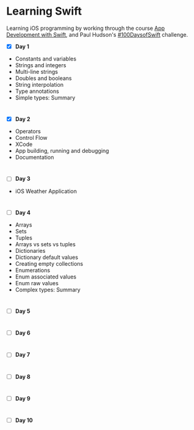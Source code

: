 # Learning Swift
Learning iOS programming by working through the course [App Development with Swift](https://apple.co/2MYGIsT), and Paul Hudson's [#100DaysofSwift](https://www.hackingwithswift.com/100) challenge.

 - [x] <b>Day 1</b>
* Constants and variables
* Strings and integers
* Multi-line strings
* Doubles and booleans
* String interpolation
* Type annotations
* Simple types: Summary

 #
 - [x] <b>Day 2</b>
* Operators
* Control Flow
* XCode
* App building, running and debugging
* Documentation

 #
 - [ ] <b>Day 3</b>
 * iOS Weather Application

 #
 - [ ] <b>Day 4</b>
 * Arrays 
 * Sets
 * Tuples
 * Arrays vs sets vs tuples
 * Dictionaries 
 * Dictionary default values
 * Creating empty collections 
 * Enumerations
 * Enum associated values
 * Enum raw values
 * Complex types: Summary 
 
 #
 - [ ] <b>Day 5</b>

 #
 - [ ] <b>Day 6</b>
 
 #
 - [ ] <b>Day 7</b>

 #
 - [ ] <b>Day 8</b>
 
 #
 - [ ] <b>Day 9</b>

 #
 - [ ] <b>Day 10</b>
 
